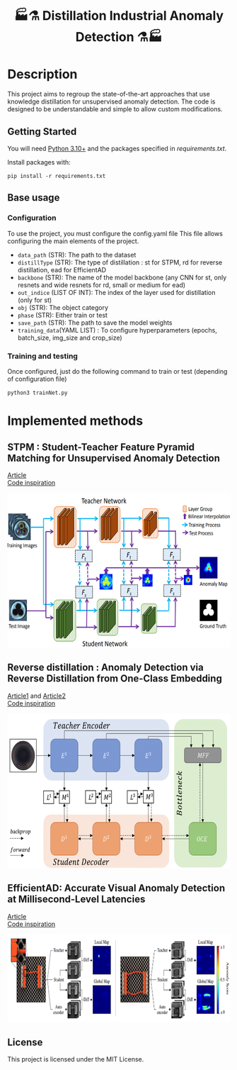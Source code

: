 <p align="center">
  <h1><center> &#127981;&#9879; Distillation Industrial Anomaly Detection &#9879;&#127981; </center></h1>
</p>

# Description
This project aims to regroup the state-of-the-art approaches that use knowledge distillation for unsupervised anomaly detection. The code is designed to be understandable and simple to allow custom modifications.

## Getting Started

You will need [Python 3.10+](https://www.python.org/downloads) and the packages specified in _requirements.txt_.

Install packages with:

```
pip install -r requirements.txt
```


## Base usage 
### Configuration
To use the project, you must configure the config.yaml file 
This file allows configuring the main elements of the project.

- `data_path` (STR): The path to the dataset
- `distillType` (STR): The type of distillation : st for STPM, rd for reverse distillation, ead for EfficientAD
- `backbone` (STR): The name of the model backbone (any CNN for st, only resnets and wide resnets for rd, small or medium for ead)
- `out_indice` (LIST OF INT): The index of the layer used for distillation (only for st)
- `obj` (STR): The object category
- `phase` (STR): Either train or test
- `save_path` (STR): The path to save the model weights
- `training_data`(YAML LIST) : To configure hyperparameters (epochs, batch_size, img_size and crop_size)

### Training and testing
Once configured, just do the following command to train or test (depending of configuration file)
```
python3 trainNet.py
```

# Implemented methods

## STPM : Student-Teacher Feature Pyramid Matching for Unsupervised Anomaly Detection
[Article](https://arxiv.org/pdf/2103.04257v2.pdf)  
[Code inspiration](https://github.com/xiahaifeng1995/STPM-Anomaly-Detection-Localization-master)
<p align="left">
  <img width="700" height="350" src="images/STPM.png">
</p>

## Reverse distillation : Anomaly Detection via Reverse Distillation from One-Class Embedding
[Article1](https://arxiv.org/pdf/2201.10703.pdf)  and [Article2](https://openaccess.thecvf.com/content/CVPR2023/papers/Tien_Revisiting_Reverse_Distillation_for_Anomaly_Detection_CVPR_2023_paper.pdf)  
[Code inspiration](https://github.com/tientrandinh/Revisiting-Reverse-Distillation)
<p align="left">
  <img width="700" height="350" src="images/RD.png">
</p>

## EfficientAD: Accurate Visual Anomaly Detection at Millisecond-Level Latencies
[Article](https://arxiv.org/pdf/2303.14535.pdf)  
[Code inspiration](https://github.com/nelson1425/EfficientAD)
<p align="left">
  <img width="700" height="200" src="images/EAD.png">
</p>

## License

This project is licensed under the MIT License.